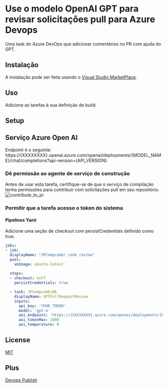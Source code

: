 # Use o modelo OpenAI GPT para revisar solicitações pull para Azure Devops
Uma task do Azure DevOps que adicionar comentários no PR com ajuda do GPT.

## Instalação
A instalação pode ser feita usando o [Visual Studio MarketPlace](https://marketplace.visualstudio.com/publishers/jpcompcombr).

## Uso
Adicione as tarefas à sua definição de build.

## Setup
## Serviço Azure Open AI
Endpoint é o seguinte: https://{XXXXXXXX}.openai.azure.com/openai/deployments/{MODEL_NAME}/chat/completions?api-version={API_VERSION}

### Dê permissão ao agente de serviço de construção
Antes de usar esta tarefa, certifique-se de que o serviço de compilação tenha permissões para contribuir com solicitações pull em seu repositório:
![contribute_to_pr](https://github.com/jpitapeva/extensao-devops-pull-request)

### Permitir que a tarefa acesse o token do sistema
#### Pipelines Yaml
Adicione uma seção de checkout com persistCredentials definido como true.

```yaml
jobs:
- job:
  displayName: "JPCompcombr code review"
  pool:
    vmImage: ubuntu-latest 
 
  steps:
  - checkout: self
    persistCredentials: true

  - task: JPCompcombr@6
    displayName: GPTPullRequestReview
    inputs:
      api_key: 'YOUR_TOKEN'
      model: 'gpt-4'
      aoi_endpoint: 'https://{XXXXXXXX}.azure.com/openai/deployments/{MODEL_NAME}/chat/completions?api-version={API_VERSION}'
      aoi_tokenMax: 1000
      aoi_temperature: 0
```

## License
[MIT](https://raw.githubusercontent.com/mlarhrouch/azure-pipeline-gpt-pr-review/main/LICENSE)

## Plus
[Devops Publish](https://learn.microsoft.com/en-us/azure/devops/extend/publish/overview?view=azure-devops)
